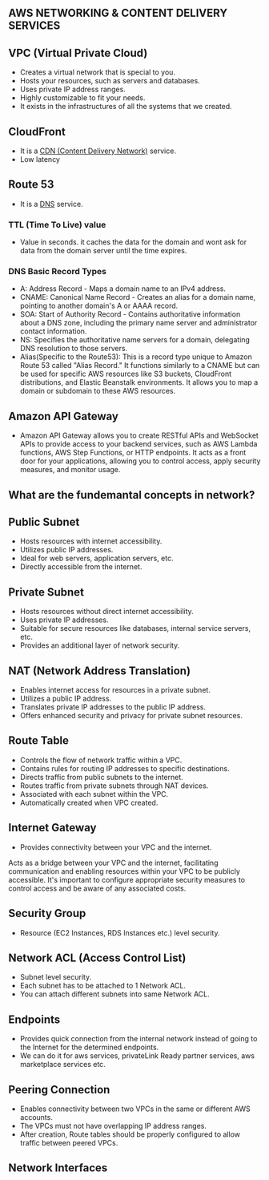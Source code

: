 ## AWS NETWORKING & CONTENT DELIVERY SERVICES

## VPC (Virtual Private Cloud)

- Creates a virtual network that is special to you.
- Hosts your resources, such as servers and databases.
- Uses private IP address ranges.
- Highly customizable to fit your needs.
- It exists in the infrastructures of all the systems that we created.

## CloudFront

- It is a [CDN (Content Delivery Network)](https://www.cloudflare.com/learning/cdn/what-is-a-cdn/) service.
- Low latency

## Route 53

- It is a [DNS](https://www.cdnetworks.com/web-performance-blog/what-is-a-dns-server/) service.

### TTL (Time To Live) value

- Value in seconds. it caches the data for the domain and wont ask for data from the domain server until the time expires.

### DNS Basic Record Types

- A: Address Record - Maps a domain name to an IPv4 address.
- CNAME: Canonical Name Record - Creates an alias for a domain name, pointing to another domain's A or AAAA record.
- SOA: Start of Authority Record - Contains authoritative information about a DNS zone, including the primary name server and administrator contact information.
- NS: Specifies the authoritative name servers for a domain, delegating DNS resolution to those servers.
- Alias(Specific to the Route53): This is a record type unique to Amazon Route 53 called "Alias Record." It functions similarly to a CNAME but can be used for specific AWS resources like S3 buckets, CloudFront distributions, and Elastic Beanstalk environments. It allows you to map a domain or subdomain to these AWS resources.

## Amazon API Gateway

- Amazon API Gateway allows you to create RESTful APIs and WebSocket APIs to provide access to your backend services, such as AWS Lambda functions, AWS Step Functions, or HTTP endpoints. It acts as a front door for your applications, allowing you to control access, apply security measures, and monitor usage.

## What are the fundemantal concepts in network?

## Public Subnet

- Hosts resources with internet accessibility.
- Utilizes public IP addresses.
- Ideal for web servers, application servers, etc.
- Directly accessible from the internet.

## Private Subnet

- Hosts resources without direct internet accessibility.
- Uses private IP addresses.
- Suitable for secure resources like databases, internal service servers, etc.
- Provides an additional layer of network security.

## NAT (Network Address Translation)

- Enables internet access for resources in a private subnet.
- Utilizes a public IP address.
- Translates private IP addresses to the public IP address.
- Offers enhanced security and privacy for private subnet resources.

## Route Table

- Controls the flow of network traffic within a VPC.
- Contains rules for routing IP addresses to specific destinations.
- Directs traffic from public subnets to the internet.
- Routes traffic from private subnets through NAT devices.
- Associated with each subnet within the VPC.
- Automatically created when VPC created.

## Internet Gateway

- Provides connectivity between your VPC and the internet.

Acts as a bridge between your VPC and the internet, facilitating communication and enabling resources within your VPC to be publicly accessible. It's important to configure appropriate security measures to control access and be aware of any associated costs.

## Security Group

- Resource (EC2 Instances, RDS Instances etc.) level security.

## Network ACL (Access Control List)

- Subnet level security.
- Each subnet has to be attached to 1 Network ACL.
- You can attach different subnets into same Network ACL.

## Endpoints

- Provides quick connection from the internal network instead of going to the Internet for the determined endpoints.
- We can do it for aws services, privateLink Ready partner services, aws marketplace services etc.

## Peering Connection

- Enables connectivity between two VPCs in the same or different AWS accounts.
- The VPCs must not have overlapping IP address ranges.
- After creation, Route tables should be properly configured to allow traffic between peered VPCs.

## Network Interfaces
